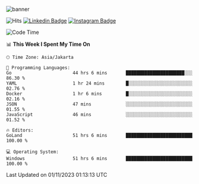 ![banner](https://readme-typing-svg.herokuapp.com/?lines=Hello,+There!+👋;This+is+ryanbekhen....;Nice+to+meet+you!&center=false)

![Hits](https://hits.seeyoufarm.com/api/count/incr/badge.svg?url=https%3A%2F%2Fgithub.com%2Fryanbekhen%2Fhit-counter&count_bg=%2379C83D&title_bg=%23555555&icon=github.svg&icon_color=%23E7E7E7&title=Provile+views&edge_flat=true)
[![Linkedin Badge](https://img.shields.io/badge/-LinkedIn-0e76a8?style=flat-square&logo=Linkedin&logoColor=white)](https://linkedin.com/in/ryanbekhen)
[![Instagram Badge](https://img.shields.io/badge/-Instagram-e4405f?style=flat-square&logo=Instagram&logoColor=white)](https://instagram.com/ryanbekhen.dev/)

<!--START_SECTION:waka-->
![Code Time](http://img.shields.io/badge/Code%20Time-747%20hrs%2033%20mins-blue)

📊 **This Week I Spent My Time On** 

```text
🕑︎ Time Zone: Asia/Jakarta

💬 Programming Languages: 
Go                       44 hrs 6 mins       ██████████████████████░░░   86.30 % 
YAML                     1 hr 24 mins        █░░░░░░░░░░░░░░░░░░░░░░░░   02.76 % 
Docker                   1 hr 6 mins         █░░░░░░░░░░░░░░░░░░░░░░░░   02.16 % 
JSON                     47 mins             ░░░░░░░░░░░░░░░░░░░░░░░░░   01.55 % 
JavaScript               46 mins             ░░░░░░░░░░░░░░░░░░░░░░░░░   01.52 % 

🔥 Editors: 
GoLand                   51 hrs 6 mins       █████████████████████████   100.00 % 

💻 Operating System: 
Windows                  51 hrs 6 mins       █████████████████████████   100.00 % 
```


 Last Updated on 01/11/2023 01:13:13 UTC
<!--END_SECTION:waka-->
